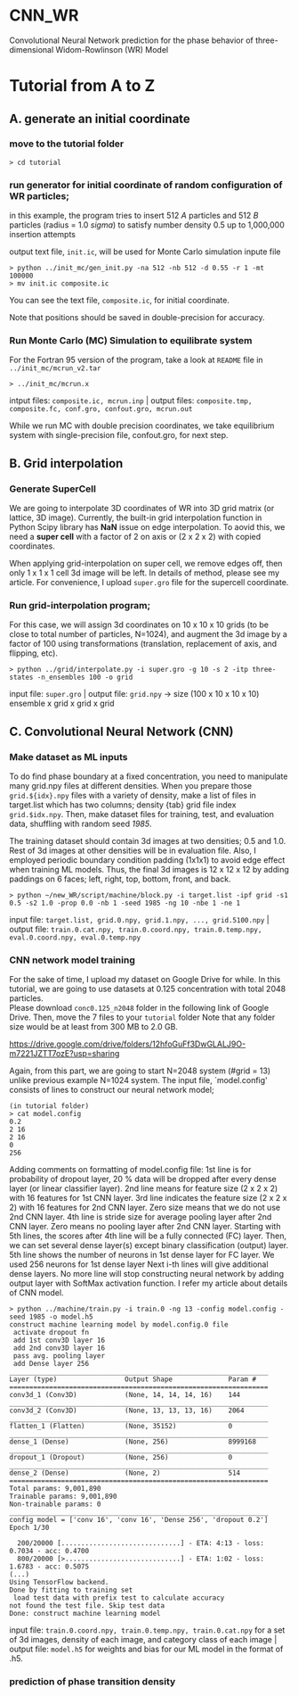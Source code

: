 # CNN_WR
Convolutional Neural Network prediction for the phase behavior of three-dimensional Widom-Rowlinson (WR) Model

# Tutorial from A to Z
## A. generate an initial coordinate
### move to the tutorial folder 
```
> cd tutorial
```
### run generator for initial coordinate of random configuration of WR particles;
 in this example, the program tries to insert 512 *A* particles and 512 *B* particles (radius = 1.0 *sigma*) 
 to satisfy number density 0.5 up to 1,000,000 insertion attempts

output text file, `init.ic`, will be used for Monte Carlo simulation inpute file
```
> python ../init_mc/gen_init.py -na 512 -nb 512 -d 0.55 -r 1 -mt 100000
> mv init.ic composite.ic
```
You can see the text file, `composite.ic`, for initial coordinate.

Note that positions should be saved in double-precision for accuracy. 

### Run Monte Carlo (MC) Simulation to equilibrate system

For the Fortran 95 version of the program, take a look at `README` file in `../init_mc/mcrun_v2.tar`
```
> ../init_mc/mcrun.x
```
intput files: `composite.ic, mcrun.inp` | output files: `composite.tmp, composite.fc, conf.gro, confout.gro, mcrun.out` 

While we run MC with double precision coordinates, 
 we take equilibrium system with single-precision file, confout.gro, for next step.

## B. Grid interpolation
### Generate SuperCell
We are going to interpolate 3D coordinates of WR into 3D grid matrix (or lattice, 3D image).
Currently, the built-in grid interpolation function in Python Scipy library has **NaN** issue on edge interpolation.
To aovid this, we need a **super cell** with a factor of 2 on axis or (2 x 2 x 2) with copied coordinates.

When applying grid-interpolation on super cell, we remove edges off, then only 1 x 1 x 1 cell 3d image will be left.
In details of method, please see my article. 
For convenience, I upload `super.gro` file for the supercell coordinate.

### Run grid-interpolation program;

For this case, we will assign 3d coordinates on 10 x 10 x 10 grids (to be close to total number of particles, N=1024),
 and augment the 3d image by a factor of 100 using transformations (translation, replacement of axis, and flipping, etc).
```
> python ../grid/interpolate.py -i super.gro -g 10 -s 2 -itp three-states -n_ensembles 100 -o grid
```
input file: `super.gro` | output file: `grid.npy` -> size (100 x 10 x 10 x 10) ensemble x grid x grid x grid

## C. Convolutional Neural Network (CNN)

### Make dataset as ML inputs

To do find phase boundary at a fixed concentration, you need to manipulate many grid.npy files at different densities. 
When you prepare those `grid.${idx}.npy` files with a variety of density, 
 make a list of files in target.list which has two columns; density {tab} grid file index `grid.$idx.npy`.
Then, make dataset files for training, test, and evaluation data, shuffling with random seed *1985*.

The training dataset should contain 3d images at two densities; 0.5 and 1.0. Rest of 3d images at other densities will be in evaluation file. Also, I employed periodic boundary condition padding (1x1x1) to avoid edge effect when training ML models. Thus, the final 3d images is 12 x 12 x 12 by adding paddings on 6 faces; left, right, top, bottom, front, and back. 
```
> python ~/new_WR/script/machine/block.py -i target.list -ipf grid -s1 0.5 -s2 1.0 -prop 0.0 -nb 1 -seed 1985 -ng 10 -nbe 1 -ne 1
```
input file: `target.list, grid.0.npy, grid.1.npy, ..., grid.5100.npy` | output file: `train.0.cat.npy, train.0.coord.npy, train.0.temp.npy, eval.0.coord.npy, eval.0.temp.npy`


### CNN network model training

For the sake of time, I upload my dataset on Google Drive for while.
In this tutorial, we are going to use datasets at 0.125 concentration with total 2048 particles.  
Please download `conc0.125_n2048` folder in the following link of Google Drive.
Then, move the 7 files to your `tutorial` folder
Note that any folder size would be at least from 300 MB to 2.0 GB. 

https://drive.google.com/drive/folders/12hfoGuFf3DwGLALJ9O-m7221JZTT7ozE?usp=sharing

Again, from this part, we are going to start N=2048 system (#grid = 13) unlike previous example N=1024 system.
The input file, `model.config' consists of lines to construct our neural network model;
```
(in tutorial folder)
> cat model.config
0.2
2 16
2 16
0
256
```
Adding comments on formatting of model.config file: 1st line is for probability of dropout layer, 20 % data will be dropped after every dense layer (or linear classifier layer).
2nd line means for feature size (2 x 2 x 2) with 16 features for 1st CNN layer.
3rd line indicates the feature size (2 x 2 x 2) with 16 features for 2nd CNN layer. Zero size means that we do not use 2nd CNN layer.
4th line is stride size for average pooling layer after 2nd CNN layer. Zero means no pooling layer after 2nd CNN layer.
Starting with 5th lines, the scores after 4th line will be a fully connected (FC) layer. Then, we can set several dense layer(s) except binary classification (output) layer.
5th line shows the number of neurons in 1st dense layer for FC layer. We used 256 neurons for 1st dense layer
Next i-th lines will give additional dense layers.
No more line will stop constructing neural network by adding output layer with SoftMax activation function.
I refer my article about details of CNN model.

```
> python ../machine/train.py -i train.0 -ng 13 -config model.config -seed 1985 -o model.h5
construct machine learning model by model.config.0 file
 activate dropout fn
 add 1st conv3D layer 16
 add 2nd conv3D layer 16
 pass avg. pooling layer
 add Dense layer 256
_________________________________________________________________
Layer (type)                 Output Shape              Param #
=================================================================
conv3d_1 (Conv3D)            (None, 14, 14, 14, 16)    144
_________________________________________________________________
conv3d_2 (Conv3D)            (None, 13, 13, 13, 16)    2064
_________________________________________________________________
flatten_1 (Flatten)          (None, 35152)             0
_________________________________________________________________
dense_1 (Dense)              (None, 256)               8999168
_________________________________________________________________
dropout_1 (Dropout)          (None, 256)               0
_________________________________________________________________
dense_2 (Dense)              (None, 2)                 514
=================================================================
Total params: 9,001,890
Trainable params: 9,001,890
Non-trainable params: 0
_________________________________________________________________
config model = ['conv 16', 'conv 16', 'Dense 256', 'dropout 0.2']
Epoch 1/30

  200/20000 [..............................] - ETA: 4:13 - loss: 0.7034 - acc: 0.4700
  800/20000 [>.............................] - ETA: 1:02 - loss: 1.6783 - acc: 0.5075
(...)
Using TensorFlow backend.
Done by fitting to training set
 load test data with prefix test to calculate accuracy
not found the test file. Skip test data
Done: construct machine learning model
```

input file: `train.0.coord.npy, train.0.temp.npy, train.0.cat.npy` for a set of 3d images, density of each image, and category class of each image | output file: `model.h5` for weights and bias for our ML model in the format of .h5.

### prediction of phase transition density

